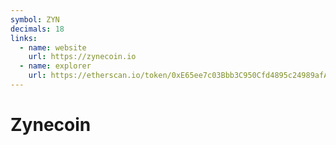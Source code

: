 ```yaml
---
symbol: ZYN
decimals: 18
links:
  - name: website
    url: https://zynecoin.io
  - name: explorer
    url: https://etherscan.io/token/0xE65ee7c03Bbb3C950Cfd4895c24989afA233EF01
---
```


# Zynecoin
